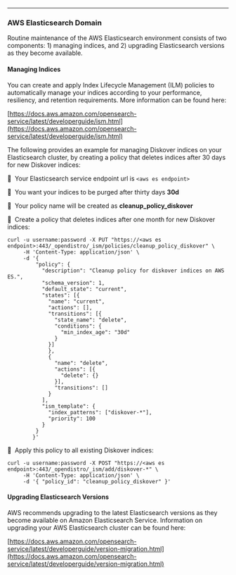 ___
### AWS Elasticsearch Domain

Routine maintenance of the AWS Elasticsearch environment consists of two components: 1) managing indices, and 2) upgrading Elasticsearch versions as they become available.

#### Managing Indices

You can create and apply Index Lifecycle Management (ILM) policies to automatically manage your indices according to your performance, resiliency, and retention requirements. More information can be found here:

[https://docs.aws.amazon.com/opensearch-service/latest/developerguide/ism.html](https://docs.aws.amazon.com/opensearch-service/latest/developerguide/ism.html)

The following provides an example for managing Diskover indices on your Elasticsearch cluster, by creating a policy that deletes indices after 30 days for new Diskover indices:

🔴 &nbsp;Your Elasticsearch service endpoint url is `<aws es endpoint>`

🔴 &nbsp;You want your indices to be purged after thirty days **30d**

🔴 &nbsp;Your policy name will be created as **cleanup_policy_diskover**

🔴 &nbsp;Create a policy that deletes indices after one month for new Diskover indices:
```
curl -u username:password -X PUT "https://<aws es endpoint>:443/_opendistro/_ism/policies/cleanup_policy_diskover" \
     -H 'Content-Type: application/json' \
     -d '{
         "policy": {
           "description": "Cleanup policy for diskover indices on AWS ES.",
           "schema_version": 1,
           "default_state": "current",
           "states": [{
             "name": "current",
             "actions": [],
             "transitions": [{
               "state_name": "delete",
               "conditions": {
                 "min_index_age": "30d"
               }
             }]
             },
             {
               "name": "delete",
               "actions": [{
                 "delete": {}
               }],
               "transitions": []
             }
           ],
           "ism_template": {
             "index_patterns": ["diskover-*"],
             "priority": 100
           }
         }
        }'
``` 

🔴 &nbsp;Apply this policy to all existing Diskover indices:
```
curl -u username:password -X POST "https://<aws es endpoint>:443/_opendistro/_ism/add/diskover-*" \
     -H 'Content-Type: application/json' \
     -d '{ "policy_id": "cleanup_policy_diskover" }'
```

#### Upgrading Elasticsearch Versions

AWS recommends upgrading to the latest Elasticsearch versions as they become available on Amazon Elasticsearch Service. Information on upgrading your AWS Elasticsearch cluster can be found here:

[https://docs.aws.amazon.com/opensearch-service/latest/developerguide/version-migration.html](https://docs.aws.amazon.com/opensearch-service/latest/developerguide/version-migration.html)
